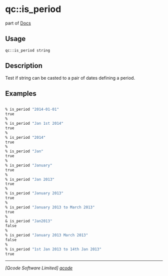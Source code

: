 qc::is_period
=============

part of [Docs](../index.md)

Usage
-----
`qc::is_period string`

Description
-----------
Test if string can be casted to a pair of dates defining a period.

Examples
--------
```tcl

% is_period "2014-01-01"
true
%
% is_period "Jan 1st 2014"
true
%
% is_period "2014"
true
%
% is_period "Jan"
true
%
% is_period "January"
true
%
% is_period "Jan 2013"
true
%
% is_period "January 2013"
true
%
% is_period "January 2013 to March 2013"
true
%
& is_period "Jan2013"
false
%
% is_period "January 2013 March 2013"
false        
%
% is_period "1st Jan 2013 to 14th Jan 2013"
true
```

----------------------------------
*[Qcode Software Limited] [qcode]*

[qcode]: http://www.qcode.co.uk "Qcode Software"